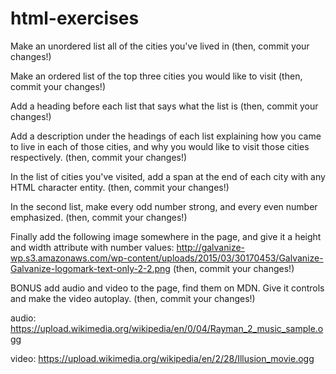 # html-exercises

Make an unordered list all of the cities you've lived in (then, commit your changes!)

Make an ordered list of the top three cities you would like to visit (then, commit your changes!)

Add a heading before each list that says what the list is (then, commit your changes!)

Add a description under the headings of each list explaining how you came to live in each of those cities, and why you would like to visit those cities respectively. (then, commit your changes!)

In the list of cities you've visited, add a span at the end of each city with any HTML character entity. (then, commit your changes!)

In the second list, make every odd number strong, and every even number emphasized. (then, commit your changes!)

Finally add the following image somewhere in the page, and give it a height and width attribute with number values: http://galvanize-wp.s3.amazonaws.com/wp-content/uploads/2015/03/30170453/Galvanize-Galvanize-logomark-text-only-2-2.png (then, commit your changes!)

BONUS add audio and video to the page, find them on MDN. Give it controls and make the video autoplay. (then, commit your changes!)

audio: https://upload.wikimedia.org/wikipedia/en/0/04/Rayman_2_music_sample.ogg

video: https://upload.wikimedia.org/wikipedia/en/2/28/Illusion_movie.ogg

